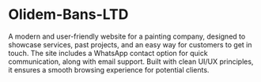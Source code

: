 # Olidem-Bans-LTD
A modern and user-friendly website for a painting company, designed to showcase services, past projects, and an easy way for customers to get in touch. The site includes a WhatsApp contact option for quick communication, along with email support. Built with clean UI/UX principles, it ensures a smooth browsing experience for potential clients.
